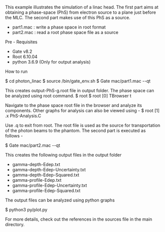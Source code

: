 

This example  illustrates the simulation of a linac head. The first part
aims at obtaining a phase-space (PhS) from electron source to a plane
just before the MLC. The second part makes use of this PhS as a
source.

- part1.mac : write a phase space in root format
- part2.mac : read a root phase space file as a source

Pre - Requisites
- Gate v8.2 
- Root 6.10.04
- python 3.6.9 (Only for output analysis)

How to run

$ cd photon_linac
$ source <PATH TO GATE INSTALL DIRECTORY>/bin/gate_env.sh
$ Gate mac/part1.mac --qt

This creates output-PhS-g.root file in output folder. The phase space can be analyzed using root command.
$ root
$ root [0] TBrowser t 

Navigate to the phase space root file in the browser and analyze its components. Other graphs for analysis can also be viewed using -
$ root [1] .x PhS-Analysis.C

Use .q to exit from root. The root file is used as the source for transportation of the photon beams to the phantom. The second part is executed as follows - 

$ Gate mac/part2.mac --qt

This creates the following output files in the output folder

- gamma-depth-Edep.txt
- gamma-depth-Edep-Uncertainty.txt
- gamma-depth-Edep-Squared.txt
- gamma-profile-Edep.txt
- gamma-profile-Edep-Uncertainty.txt
- gamma-profile-Edep-Squared.txt

The output files can be analyzed using python graphs

$ python3 py/plot.py

For more details, check out the references in the sources file in the main directory.
